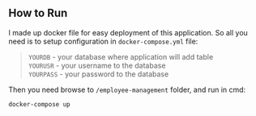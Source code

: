 
## How to Run

I made up docker file for easy deployment of this application.
So all you need is to setup configuration in `docker-compose.yml` file:
> `YOURDB` - your database where application will add table\
> `YOURUSR` - your username to the database\
> `YOURPASS` - your password to the database

Then you need browse to `/employee-management` folder, and run in cmd:
```
docker-compose up
```
